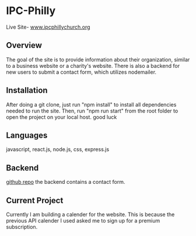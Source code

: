 # IPC-Philly

Live Site- www.ipcphillychurch.org


## Overview 
The goal of the site is to provide information about their organization, similar to a business website or a charity's website. There is also a backend for new users to submit a contact form, which utilizes nodemailer.


## Installation
After doing a git clone, just run "npm install" to install all dependencies needed to run the site. Then, run "npm run start" from the root folder to open the project on your local host.
good luck 

## Languages 
javascript, react.js, node.js, css, express.js

## Backend
[github repo](https://github.com/koshy123/ipcBackend)
the backend contains a contact form. 

## Current Project 
Currently I am building a calender for the website. This is because the previous API calender I used asked me to sign up for a premium subscription. 


